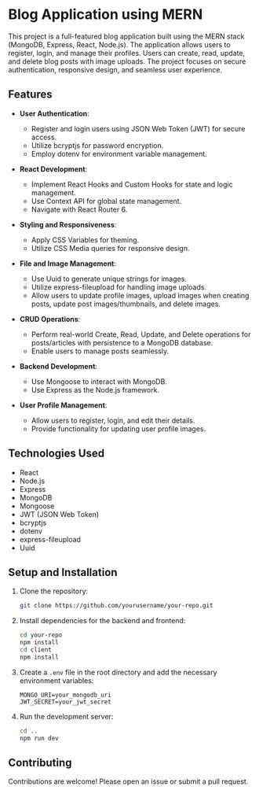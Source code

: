 # Blog Application using MERN

This project is a full-featured blog application built using the MERN stack (MongoDB, Express, React, Node.js). The application allows users to register, login, and manage their profiles. Users can create, read, update, and delete blog posts with image uploads. The project focuses on secure authentication, responsive design, and seamless user experience.

## Features

- **User Authentication**:
  - Register and login users using JSON Web Token (JWT) for secure access.
  - Utilize bcryptjs for password encryption.
  - Employ dotenv for environment variable management.

- **React Development**:
  - Implement React Hooks and Custom Hooks for state and logic management.
  - Use Context API for global state management.
  - Navigate with React Router 6.

- **Styling and Responsiveness**:
  - Apply CSS Variables for theming.
  - Utilize CSS Media queries for responsive design.

- **File and Image Management**:
  - Use Uuid to generate unique strings for images.
  - Utilize express-fileupload for handling image uploads.
  - Allow users to update profile images, upload images when creating posts, update post images/thumbnails, and delete images.

- **CRUD Operations**:
  - Perform real-world Create, Read, Update, and Delete operations for posts/articles with persistence to a MongoDB database.
  - Enable users to manage posts seamlessly.

- **Backend Development**:
  - Use Mongoose to interact with MongoDB.
  - Use Express as the Node.js framework.

- **User Profile Management**:
  - Allow users to register, login, and edit their details.
  - Provide functionality for updating user profile images.

## Technologies Used

- React
- Node.js
- Express
- MongoDB
- Mongoose
- JWT (JSON Web Token)
- bcryptjs
- dotenv
- express-fileupload
- Uuid

## Setup and Installation

1. Clone the repository:
    ```sh
    git clone https://github.com/yourusername/your-repo.git
    ```
2. Install dependencies for the backend and frontend:
    ```sh
    cd your-repo
    npm install
    cd client
    npm install
    ```
3. Create a `.env` file in the root directory and add the necessary environment variables:
    ```env
    MONGO_URI=your_mongodb_uri
    JWT_SECRET=your_jwt_secret
    ```

4. Run the development server:
    ```sh
    cd ..
    npm run dev
    ```

## Contributing

Contributions are welcome! Please open an issue or submit a pull request.
